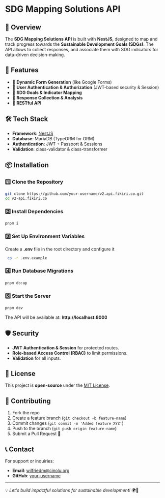 # SDG Mapping Solutions API

## 📌 Overview

The **SDG Mapping Solutions API** is built with **NestJS**, designed to map and track progress towards the **Sustainable Development Goals (SDGs)**. The API allows to collect responses, and associate them with SDG indicators for data-driven decision-making.

## 🚀 Features

- 🔹 **Dynamic Form Generation** (like Google Forms)
- 🔹 **User Authentication & Authorization** (JWT-based security & Session)
- 🔹 **SDG Goals & Indicator Mapping**
- 🔹 **Response Collection & Analysis**
- 🔹 **RESTful API**

## 🛠️ Tech Stack

- **Framework**: [NestJS](https://nestjs.com/)
- **Database**: MariaDB (TypeORM for ORM)
- **Authentication**: JWT + Passport & Sessions
- **Validation**: class-validator & class-transformer

## 📦 Installation

### 1️⃣ Clone the Repository

```sh
git clone https://github.com/your-username/v2.api.fikiri.co.git
cd v2-api.fikiri.co
```

### 2️⃣ Install Dependencies

```sh
pnpm i
```

### 3️⃣ Set Up Environment Variables

Create a **.env** file in the root directory and configure it

```sh
 cp -r .env.example
```

### 4️⃣ Run Database Migrations

```sh
pnpm db:up
```

### 5️⃣ Start the Server

```sh
pnpm dev
```

The API will be available at: **http://localhost:8000**

## 🛡️ Security

- **JWT Authentication & Session** for protected routes.
- **Role-based Access Control (RBAC)** to limit permissions.
- **Validation** for all inputs.

## 📜 License

This project is **open-source** under the [MIT License](LICENSE).

## 🤝 Contributing

1. Fork the repo
2. Create a feature branch (`git checkout -b feature-name`)
3. Commit changes (`git commit -m 'Added feature XYZ'`)
4. Push to the branch (`git push origin feature-name`)
5. Submit a Pull Request 🚀

## 📞 Contact

For support or inquiries:

- **Email**: wilfriedm@cinolu.org
- **GitHub**: [your-username](https://github.com/musanzi)

---

💡 _Let's build impactful solutions for sustainable development!_ 🌍🚀
